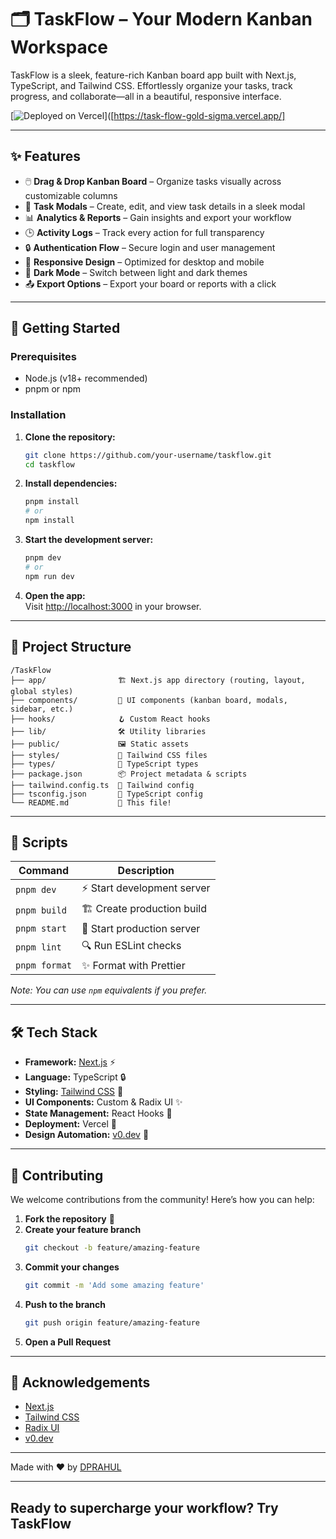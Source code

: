 # 🗂️ TaskFlow – Your Modern Kanban Workspace

TaskFlow is a sleek, feature-rich Kanban board app built with Next.js, TypeScript, and Tailwind CSS. Effortlessly organize your tasks, track progress, and collaborate—all in a beautiful, responsive interface.  

[![Deployed on Vercel](https://img.shields.io/badge/Deployed%20on-Vercel-black?style=for-the-badge&logo=vercel)]([https://task-flow-gold-sigma.vercel.app/]

---

## ✨ Features

- 🖱️ **Drag & Drop Kanban Board** – Organize tasks visually across customizable columns
- 📝 **Task Modals** – Create, edit, and view task details in a sleek modal
- 📊 **Analytics & Reports** – Gain insights and export your workflow
- 🕒 **Activity Logs** – Track every action for full transparency
- 🔒 **Authentication Flow** – Secure login and user management
- 📱 **Responsive Design** – Optimized for desktop and mobile
- 🌙 **Dark Mode** – Switch between light and dark themes
- 📤 **Export Options** – Export your board or reports with a click

---

## 🚀 Getting Started

### Prerequisites

- Node.js (v18+ recommended)
- pnpm or npm

### Installation

1. **Clone the repository:**
   ```bash
   git clone https://github.com/your-username/taskflow.git
   cd taskflow
   ```

2. **Install dependencies:**
   ```bash
   pnpm install
   # or
   npm install
   ```

3. **Start the development server:**
   ```bash
   pnpm dev
   # or
   npm run dev
   ```

4. **Open the app:**  
   Visit [http://localhost:3000](http://localhost:3000) in your browser.

---

## 📂 Project Structure

```
/TaskFlow
├── app/                🏗️ Next.js app directory (routing, layout, global styles)
├── components/         🧩 UI components (kanban board, modals, sidebar, etc.)
├── hooks/              🪝 Custom React hooks
├── lib/                🛠️ Utility libraries
├── public/             🖼️ Static assets
├── styles/             🎨 Tailwind CSS files
├── types/              📝 TypeScript types
├── package.json        📦 Project metadata & scripts
├── tailwind.config.ts  🎨 Tailwind config
├── tsconfig.json       📝 TypeScript config
└── README.md           📖 This file!
```

---

## 📜 Scripts

| Command         | Description                    |
|-----------------|--------------------------------|
| `pnpm dev`      | ⚡ Start development server     |
| `pnpm build`    | 🏗️ Create production build      |
| `pnpm start`    | 🚀 Start production server      |
| `pnpm lint`     | 🔍 Run ESLint checks           |
| `pnpm format`   | ✨ Format with Prettier         |

_Note: You can use `npm` equivalents if you prefer._

---

## 🛠️ Tech Stack

- **Framework:** [Next.js](https://nextjs.org/) ⚡
- **Language:** TypeScript 🔒
- **Styling:** [Tailwind CSS](https://tailwindcss.com/) 🎨
- **UI Components:** Custom & Radix UI ✨
- **State Management:** React Hooks 🧠
- **Deployment:** Vercel 🚀
- **Design Automation:** [v0.dev](https://v0.dev) 🤖


---

## 🤝 Contributing

We welcome contributions from the community! Here’s how you can help:

1. **Fork the repository** 🍴
2. **Create your feature branch**  
   ```bash
   git checkout -b feature/amazing-feature
   ```
3. **Commit your changes**  
   ```bash
   git commit -m 'Add some amazing feature'
   ```
4. **Push to the branch**  
   ```bash
   git push origin feature/amazing-feature
   ```
5. **Open a Pull Request**

---

## 🙏 Acknowledgements

- [Next.js](https://nextjs.org/)
- [Tailwind CSS](https://tailwindcss.com/)
- [Radix UI](https://www.radix-ui.com/)
- [v0.dev](https://v0.dev)

---

Made with ❤️ by [DPRAHUL](https://github.com/DPRAHUL-2021)

---

## Ready to supercharge your workflow? Try TaskFlow
